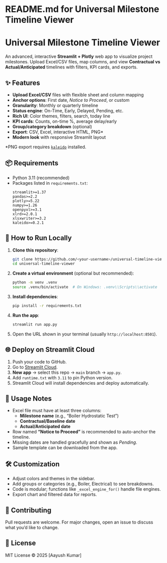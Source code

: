 # README.md for Universal Milestone Timeline Viewer

# Universal Milestone Timeline Viewer

An advanced, interactive **Streamlit + Plotly** web app to visualize project milestones. Upload Excel/CSV files, map columns, and view **Contractual vs Actual/Anticipated** timelines with filters, KPI cards, and exports.

## ✨ Features

- **Upload Excel/CSV** files with flexible sheet and column mapping
- **Anchor options**: First date, *Notice to Proceed*, or custom
- **Granularity**: Monthly or quarterly timeline
- **Status engine**: On-Time, Early, Delayed, Pending, etc.
- **Rich UI**: Color themes, filters, search, today line
- **KPI cards**: Counts, on-time %, average delay/early
- **Group/category breakdown** (optional)
- **Export**: CSV, Excel, interactive HTML, PNG*
- **Modern look** with responsive Streamlit layout

\*PNG export requires [`kaleido`](https://github.com/plotly/Kaleido) installed.

## 📦 Requirements

- Python 3.11 (recommended)
- Packages listed in `requirements.txt`:
  ```text
  streamlit>=1.37
  pandas>=2.2
  plotly>=5.22
  numpy>=1.26
  openpyxl>=3.1
  xlrd>=2.0.1
  xlsxwriter>=3.2
  kaleido>=0.2.1
  ```

## 🚀 How to Run Locally

1. **Clone this repository**:
   ```bash
   git clone https://github.com/<your-username>/universal-timeline-viewer.git
   cd universal-timeline-viewer
   ```

2. **Create a virtual environment** (optional but recommended):
   ```bash
   python -m venv .venv
   source .venv/bin/activate  # On Windows: .venv\\Scripts\\activate
   ```

3. **Install dependencies**:
   ```bash
   pip install -r requirements.txt
   ```

4. **Run the app**:
   ```bash
   streamlit run app.py
   ```

5. Open the URL shown in your terminal (usually `http://localhost:8501`).

## 🌐 Deploy on Streamlit Cloud

1. Push your code to GitHub.
2. Go to [Streamlit Cloud](https://share.streamlit.io).
3. **New app** → select this repo → `main` branch → `app.py`.
4. Add `runtime.txt` with `3.11` to pin Python version.
5. Streamlit Cloud will install dependencies and deploy automatically.

## 📄 Usage Notes

- Excel file must have at least three columns:
  - **Milestone name** (e.g., “Boiler Hydrostatic Test”)
  - **Contractual/Baseline date**
  - **Actual/Anticipated date**
- Row named **“Notice to Proceed”** is recommended to auto-anchor the timeline.
- Missing dates are handled gracefully and shown as *Pending*.
- Sample template can be downloaded from the app.

## 🛠️ Customization

- Adjust colors and themes in the sidebar.
- Add groups or categories (e.g., Boiler, Electrical) to see breakdowns.
- Code is modular; functions like `_excel_engine_for()` handle file engines.
- Export chart and filtered data for reports.

## 🤝 Contributing

Pull requests are welcome. For major changes, open an issue to discuss what you’d like to change.

## 📜 License

MIT License © 2025 [Aayush Kumar]
